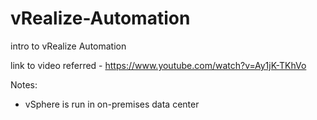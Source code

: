 # vRealize-Automation
intro to vRealize Automation

link to video referred - https://www.youtube.com/watch?v=Ay1jK-TKhVo

Notes:

* vSphere is run in on-premises data center
